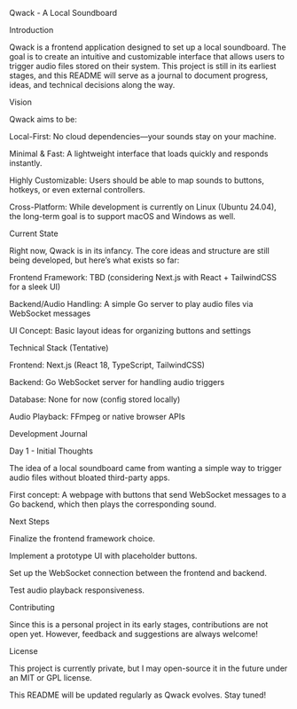 Qwack - A Local Soundboard

Introduction

Qwack is a frontend application designed to set up a local soundboard. The goal is to create an intuitive and customizable interface that allows users to trigger audio files stored on their system. This project is still in its earliest stages, and this README will serve as a journal to document progress, ideas, and technical decisions along the way.

Vision

Qwack aims to be:

Local-First: No cloud dependencies—your sounds stay on your machine.

Minimal & Fast: A lightweight interface that loads quickly and responds instantly.

Highly Customizable: Users should be able to map sounds to buttons, hotkeys, or even external controllers.

Cross-Platform: While development is currently on Linux (Ubuntu 24.04), the long-term goal is to support macOS and Windows as well.

Current State

Right now, Qwack is in its infancy. The core ideas and structure are still being developed, but here’s what exists so far:

Frontend Framework: TBD (considering Next.js with React + TailwindCSS for a sleek UI)

Backend/Audio Handling: A simple Go server to play audio files via WebSocket messages

UI Concept: Basic layout ideas for organizing buttons and settings

Technical Stack (Tentative)

Frontend: Next.js (React 18, TypeScript, TailwindCSS)

Backend: Go WebSocket server for handling audio triggers

Database: None for now (config stored locally)

Audio Playback: FFmpeg or native browser APIs

Development Journal

Day 1 - Initial Thoughts

The idea of a local soundboard came from wanting a simple way to trigger audio files without bloated third-party apps.

First concept: A webpage with buttons that send WebSocket messages to a Go backend, which then plays the corresponding sound.

Next Steps

Finalize the frontend framework choice.

Implement a prototype UI with placeholder buttons.

Set up the WebSocket connection between the frontend and backend.

Test audio playback responsiveness.

Contributing

Since this is a personal project in its early stages, contributions are not open yet. However, feedback and suggestions are always welcome!

License

This project is currently private, but I may open-source it in the future under an MIT or GPL license.

This README will be updated regularly as Qwack evolves. Stay tuned!

